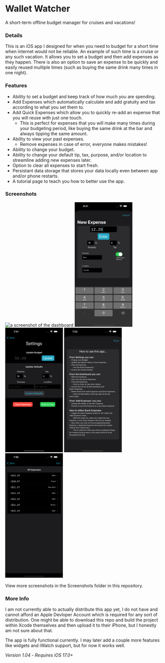 # Wallet Watcher
A short-term offline budget manager for cruises and vacations!

### Details
This is an iOS app I designed for when you need to budget for a short time when internet would not be reliable. An example of such time is a cruise or any such vacation. It allows you to set a budget and then add expenses as they happen. There is also an option to save an expense to be quickly and easily reused multiple times (such as buying the same drink many times in one night).

### Features
- Ability to set a budget and keep track of how much you are spending.
- Add Expenses which automatically calculate and add gratuity and tax according to what you set them to.
- Add Quick Expenses which allow you to quickly re-add an expense that you will reuse with just one touch.
  - This is perfect for expenses that you will make many times during your budgeting period, like buying the same drink at the bar and always tipping the same amount.
- Ability to view your past expenses.
  - Remove expenses in case of error, everyone makes mistakes!
- Ability to change your budget.
- Ability to change your default tip, tax, purpose, and/or location to streamline adding new expenses later.
- Option to clear all expenses to start fresh.
- Persistant data storage that stores your data locally even between app and/or phone restarts.
- A tutorial page to teach you how to better use the app.

### Screenshots
<picture>
 <source media="(prefers-color-scheme: dark)" srcset="/Screenshots/DarkMode/1-Dashboard.png">
 <source media="(prefers-color-scheme: light)" srcset="/Screenshots/LightMode/1-Dashboard.png">
 <img alt="a screenshot of the dashboard" src="/Screenshots/DarktMode/1-Dashboard.png" width="185px" height="400px">
</picture>
<picture>
 <source media="(prefers-color-scheme: dark)" srcset="/Screenshots/DarkMode/2-New_Expense.png">
 <source media="(prefers-color-scheme: light)" srcset="/Screenshots/LightMode/2-New_Expense.png">
 <img alt="a screenshot of the new expense page" src="/Screenshots/DarkMode/2-New_Expense.png" width="185px" height="400px">
</picture>
<picture>
 <source media="(prefers-color-scheme: dark)" srcset="/Screenshots/DarkMode/3-Settings.png">
 <source media="(prefers-color-scheme: light)" srcset="/Screenshots/LightMode/3-Settings.png">
 <img alt="a screenshot of the settings page" src="/Screenshots/DarkMode/3-Settings.png" width="185px" height="400px">
</picture>
<picture>
 <source media="(prefers-color-scheme: dark)" srcset="/Screenshots/DarkMode/4-Tutorial.png">
 <source media="(prefers-color-scheme: light)" srcset="/Screenshots/LightMode/4-Tutorial.png">
 <img alt="a screenshot of the tutorial page" src="/Screenshots/DarkMode/4-Tutorial.png" width="185px" height="400px">
</picture>
<picture>
 <source media="(prefers-color-scheme: dark)" srcset="/Screenshots/DarkMode/7-All_Expenses.png">
 <source media="(prefers-color-scheme: light)" srcset="/Screenshots/LightMode/7-All_Expenses.png">
 <img alt="a screenshot of the all expenses page" src="/Screenshots/DarkMode/7-All_Expenses.png" width="185px" height="400px">
</picture>

View more screenshots in the Screenshots folder in this repository.

### More Info
I am not currently able to actually distribute this app yet, I do not have and cannot afford an Apple Devloper Account which is required for any sort of distribution.
One might be able to download this repo and build the project within Xcode themselves and then upload it to their iPhone, but I honestly am not sure about that.

The app is fully functional currently. I may later add a couple more features like widgets and iWatch support, but for now it works well.

*Version 1.04*    -    *Requires iOS 17.0+*
